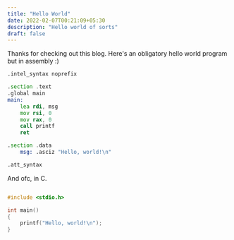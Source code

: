 ```yaml
---
title: "Hello World"
date: 2022-02-07T00:21:09+05:30
description: "Hello world of sorts"
draft: false
---
```


Thanks for checking out this blog. Here's an obligatory hello world program but in assembly :)

```asm
.intel_syntax noprefix

.section .text
.global main
main:
    lea rdi, msg
    mov rsi, 0
    mov rax, 0
    call printf
    ret

.section .data
    msg: .asciz "Hello, world!\n"

.att_syntax
```

And ofc, in C.
```c

#include <stdio.h>

int main()
{
    printf("Hello, world!\n");
}

```


